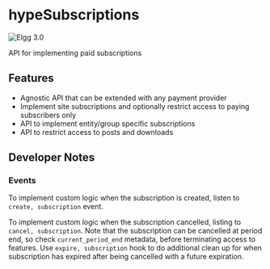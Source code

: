 hypeSubscriptions
=================
![Elgg 3.0](https://img.shields.io/badge/Elgg-3.0-orange.svg?style=flat-square)

API for implementing paid subscriptions

## Features

 * Agnostic API that can be extended with any payment provider
 * Implement site subscriptions and optionally restrict access to paying subscribers only
 * API to implement entity/group specific subscriptions
 * API to restrict access to posts and downloads
 
 ## Developer Notes
 
 ### Events
 
 To implement custom logic when the subscription is created, listen to ``create, subscription`` event.
 
 To implement custom logic when the subscription cancelled, listing to ``cancel, subscription``. 
 Note that the subscription can be cancelled at period end, so check ``current_period_end`` metadata, 
 before terminating access to features. Use ``expire, subscription`` hook to do additional clean up 
 for when subscription has expired after being cancelled with a future expiration.
 
 